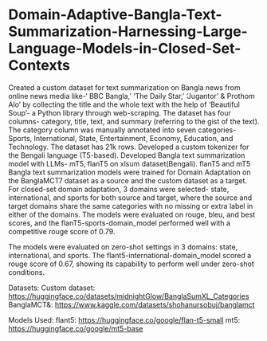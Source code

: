 # Domain-Adaptive-Bangla-Text-Summarization-Harnessing-Large-Language-Models-in-Closed-Set-Contexts

Created a custom dataset for text summarization on Bangla news from online news media like-‘ BBC Bangla,’ ‘The Daily Star,’ ‘Jugantor’ & Prothom Alo’ by collecting the title and the whole text with the help of ‘Beautiful Soup’- a Python library through web-scraping. The dataset has four columns- category, title, text, and summary (referring to the gist of the text). The category column was manually annotated into seven categories- Sports, International, State, Entertainment, Economy, Education, and Technology. The dataset has 21k rows.
Developed a custom tokenizer for the Bengali language (T5-based).
Developed Bangla text summarization model with LLMs- mT5, flanT5 on xlsum dataset(Bengali).
flanT5 and mT5 Bangla text summarization models were trained for Domain Adaptation on the BanglaMCT7 dataset as a source and the custom dataset as a target. For closed-set domain adaptation, 3 domains were selected- state, international, and sports for both source and target, where the source and target domains share the same categories with no missing or extra label in either of the domains. The models were evaluated on rouge, bleu, and best scores, and the flanT5-sports-domain_model performed well with a competitive rouge score of 0.79.

The models were evaluated on zero-shot settings in 3 domains: state, international, and sports. The flant5-international-domain_model scored a rouge score of 0.67, showing its capability to perform well under zero-shot conditions. 

Datasets:
Custom dataset: https://huggingface.co/datasets/midnightGlow/BanglaSumXL_Categories
BanglaMCT&: https://www.kaggle.com/datasets/shohanursobuj/banglamct

Models Used:
flant5: https://huggingface.co/google/flan-t5-small
mt5: https://huggingface.co/google/mt5-base


